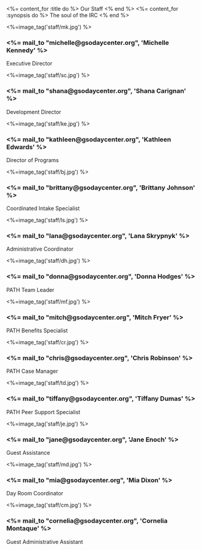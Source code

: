 <%= content_for :title do %>
  Our Staff
<% end %>
<%= content_for :synopsis do %>
  The soul of the IRC
<% end %>

<div class="cards">
  <div class="avatar">
    <%=image_tag('staff/mk.jpg') %>
    <div class="caption">
      <h3><%= mail_to "michelle@gsodaycenter.org", 'Michelle Kennedy' %></h3>
      <p>Executive Director</p>
    </div>
  </div>

  <div class="avatar">
    <%=image_tag('staff/sc.jpg') %>
    <div class="caption">
      <h3><%= mail_to "shana@gsodaycenter.org", 'Shana Carignan' %></h3>
      <p>Development Director</p>
    </div>
  </div>

  <div class="avatar">
    <%=image_tag('staff/ke.jpg') %>
    <div class="caption">
      <h3><%= mail_to "kathleen@gsodaycenter.org", 'Kathleen Edwards' %></h3>
      <p>Director of Programs</p>
    </div>
  </div>

  <div class="avatar">
    <%=image_tag('staff/bj.jpg') %>
    <div class="caption">
      <h3><%= mail_to "brittany@gsodaycenter.org", 'Brittany Johnson' %></h3>
      <p>Coordinated Intake Specialist</p>
    </div>
  </div>

  <div class="avatar">
    <%=image_tag('staff/ls.jpg') %>
    <div class="caption">
      <h3><%= mail_to "lana@gsodaycenter.org", 'Lana Skrypnyk' %></h3>
      <p>Administrative Coordinator</p>
    </div>
  </div>

  <div class="avatar">
    <%=image_tag('staff/dh.jpg') %>
    <div class="caption">
      <h3><%= mail_to "donna@gsodaycenter.org", 'Donna Hodges' %></h3>
      <p>PATH Team Leader</p>
    </div>
  </div>

  <div class="avatar">
    <%=image_tag('staff/mf.jpg') %>
    <div class="caption">
      <h3><%= mail_to "mitch@gsodaycenter.org", 'Mitch Fryer' %></h3>
      <p>PATH Benefits Specialist</p>
    </div>
  </div>

  <div class="avatar">
    <%=image_tag('staff/cr.jpg') %>
    <div class="caption">
      <h3><%= mail_to "chris@gsodaycenter.org", 'Chris Robinson' %></h3>
      <p>PATH Case Manager</p>
    </div>
  </div>

  <div class="avatar">
    <%=image_tag('staff/td.jpg') %>
    <div class="caption">
      <h3><%= mail_to "tiffany@gsodaycenter.org", 'Tiffany Dumas' %></h3>
      <p>PATH Peer Support Specialist</p>
    </div>
  </div>

  <div class="avatar">
    <%=image_tag('staff/je.jpg') %>
    <div class="caption">
      <h3><%= mail_to "jane@gsodaycenter.org", 'Jane Enoch' %></h3>
      <p>Guest Assistance</p>
    </div>
  </div>

  <div class="avatar">
    <%=image_tag('staff/md.jpg') %>
    <div class="caption">
      <h3><%= mail_to "mia@gsodaycenter.org", 'Mia Dixon' %></h3>
      <p>Day Room Coordinator</p>
    </div>
  </div>

  <div class="avatar">
    <%=image_tag('staff/cm.jpg') %>
    <div class="caption">
      <h3><%= mail_to "cornelia@gsodaycenter.org", 'Cornelia Montaque' %></h3>
      <p>Guest Administrative Assistant</p>
    </div>
  </div>

</div>
